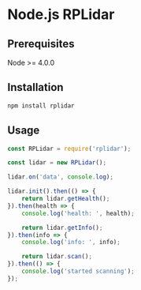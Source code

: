 # Node.js RPLidar

## Prerequisites

Node >= 4.0.0

## Installation

```bash
npm install rplidar
```

## Usage

```js
const RPLidar = require('rplidar');

const lidar = new RPLidar();

lidar.on('data', console.log);

lidar.init().then(() => {
    return lidar.getHealth();
}).then(health => {
    console.log('health: ', health);

    return lidar.getInfo();
}).then(info => {
    console.log('info: ', info);

    return lidar.scan();
}).then(() => {
    console.log('started scanning');
});
```
